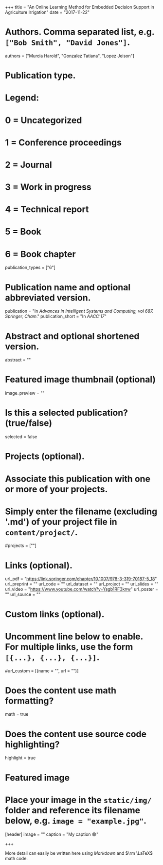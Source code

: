 +++
title = "An Online Learning Method for Embedded Decision Support in Agriculture Irrigation"
date = "2017-11-22"

# Authors. Comma separated list, e.g. `["Bob Smith", "David Jones"]`.
authors = ["Murcia Harold", "Gonzalez Tatiana", "Lopez Jeison"]

# Publication type.
# Legend:
# 0 = Uncategorized
# 1 = Conference proceedings
# 2 = Journal
# 3 = Work in progress
# 4 = Technical report
# 5 = Book
# 6 = Book chapter
publication_types = ["6"]

# Publication name and optional abbreviated version.
publication = "In *Advances in Intelligent Systems and Computing, vol 687. Springer, Cham*."
publication_short = "In *AACC'17*"

# Abstract and optional shortened version.
abstract = ""

# Featured image thumbnail (optional)
image_preview = ""

# Is this a selected publication? (true/false)
selected = false

# Projects (optional).
#   Associate this publication with one or more of your projects.
#   Simply enter the filename (excluding '.md') of your project file in `content/project/`.
#projects = [""]

# Links (optional).
url_pdf = "https://link.springer.com/chapter/10.1007/978-3-319-70187-5_18"
url_preprint = ""
url_code = ""
url_dataset = ""
url_project = ""
url_slides = ""
url_video = "https://www.youtube.com/watch?v=Ysgb1RF3knw"
url_poster = ""
url_source = ""

# Custom links (optional).
#   Uncomment line below to enable. For multiple links, use the form `[{...}, {...}, {...}]`.
#url_custom = [{name = "", url = ""}]

# Does the content use math formatting?
math = true

# Does the content use source code highlighting?
highlight = true

# Featured image
# Place your image in the `static/img/` folder and reference its filename below, e.g. `image = "example.jpg"`.
[header]
image = ""
caption = "My caption :smile:"

+++

More detail can easily be written here using *Markdown* and $\rm \LaTeX$ math code.
